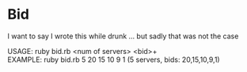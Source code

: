 # Bid

I want to say I wrote this while drunk ... but sadly that was not the case

USAGE: ruby bid.rb &lt;num of servers&gt; &lt;bid&gt;+ <br>
EXAMPLE: ruby bid.rb 5 20 15 10 9 1 (5 servers, bids: 20,15,10,9,1)